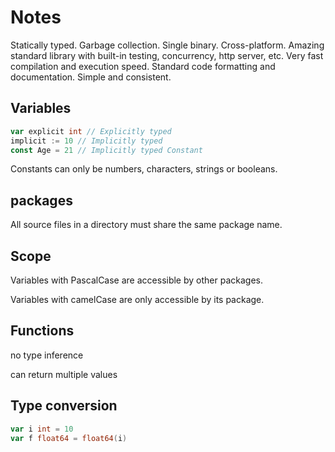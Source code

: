 # Notes

Statically typed. Garbage collection. Single binary. Cross-platform. Amazing standard library with built-in testing, concurrency, http server, etc. Very fast compilation and execution speed. Standard code formatting and documentation. Simple and consistent.

## Variables

```go
var explicit int // Explicitly typed
implicit := 10 // Implicitly typed
const Age = 21 // Implicitly typed Constant
```

Constants can only be numbers, characters, strings or booleans.

## packages

All source files in a directory must share the same package name.

## Scope

Variables with PascalCase are accessible by other packages.

Variables with camelCase are only accessible by its package.

## Functions

no type inference

can return multiple values

## Type conversion

```go
var i int = 10
var f float64 = float64(i)
```